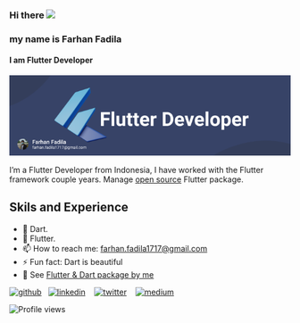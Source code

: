 ### Hi there <img src="https://media.giphy.com/media/hvRJCLFzcasrR4ia7z/giphy.gif" width="25px">
### my name is Farhan Fadila
#### I am Flutter Developer
![I am Flutter Developer](https://raw.githubusercontent.com/farhanfadila1717/farhanfadila1717/main/Frame%201.png)

I’m a Flutter Developer from Indonesia, I have worked with the Flutter framework couple years. Manage [open source](https://github.com/farhanfadila1717/flutter_package) Flutter package. 

## Skils and Experience
- 🎯 Dart.
- 📱 Flutter.
- 📫 How to reach me: farhan.fadila1717@gmail.com 
- ⚡ Fun fact: Dart is beautiful
- 🚧 See [Flutter & Dart package by me](https://github.com/farhanfadila1717/flutter_package)

[<img src='https://cdn.jsdelivr.net/npm/simple-icons@3.0.1/icons/github.svg' alt='github' height='40'>](https://github.com/farhanfadila1717) &nbsp;&nbsp;[<img src='https://cdn.jsdelivr.net/npm/simple-icons@3.0.1/icons/linkedin.svg' alt='linkedin' height='40'>](https://www.linkedin.com/in/farhan-fadila-b4b008186//)  &nbsp;&nbsp; [<img src='https://cdn.jsdelivr.net/npm/simple-icons@3.0.1/icons/twitter.svg' alt='twitter' height='40'>](https://twitter.com/https://twitter.com/farhannfadila) &nbsp;&nbsp; 
[<img src='https://cdn.jsdelivr.net/npm/simple-icons@3.0.1/icons/medium.svg' alt='medium' height='40'>](https://t.co/waiLWZXZLZ?amp=1)  

![Profile views](https://gpvc.arturio.dev/farhanfadila1717)  
